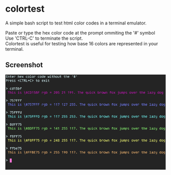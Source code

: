 # colortest
A simple bash script to test html color codes in a terminal emulator.

Paste or type the hex color code at the prompt ommiting the '#' symbol  
Use 'CTRL-C' to terminate the script.  
Colortest is useful for testing how base 16 colors are represented in your terminal.

## Screenshot
![colortest](colortest.png)

